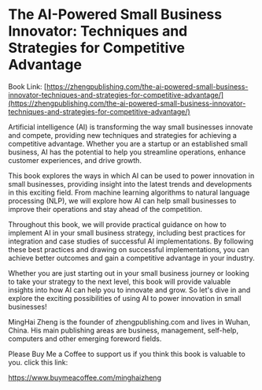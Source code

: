 # The AI-Powered Small Business Innovator: Techniques and Strategies for Competitive Advantage

Book Link: [https://zhengpublishing.com/the-ai-powered-small-business-innovator-techniques-and-strategies-for-competitive-advantage/](https://zhengpublishing.com/the-ai-powered-small-business-innovator-techniques-and-strategies-for-competitive-advantage/)

Artificial intelligence (AI) is transforming the way small businesses innovate and compete, providing new techniques and strategies for achieving a competitive advantage. Whether you are a startup or an established small business, AI has the potential to help you streamline operations, enhance customer experiences, and drive growth.

This book explores the ways in which AI can be used to power innovation in small businesses, providing insight into the latest trends and developments in this exciting field. From machine learning algorithms to natural language processing (NLP), we will explore how AI can help small businesses to improve their operations and stay ahead of the competition.

Throughout this book, we will provide practical guidance on how to implement AI in your small business strategy, including best practices for integration and case studies of successful AI implementations. By following these best practices and drawing on successful implementations, you can achieve better outcomes and gain a competitive advantage in your industry.

Whether you are just starting out in your small business journey or looking to take your strategy to the next level, this book will provide valuable insights into how AI can help you to innovate and grow. So let's dive in and explore the exciting possibilities of using AI to power innovation in small businesses!

MingHai Zheng is the founder of zhengpublishing.com and lives in Wuhan, China. His main publishing areas are business, management, self-help, computers and other emerging foreword fields.

Please Buy Me a Coffee to support us if you think this book is valuable to you. click this link:

https://www.buymeacoffee.com/minghaizheng
